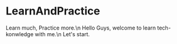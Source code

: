 # LearnAndPractice
Learn much, Practice more.\n
Hello Guys, welcome to learn tech-konwledge with me.\n
Let's start.
